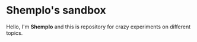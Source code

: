 # Shemplo's sandbox

Hello, I'm **Shemplo** and this is repository for 
crazy experiments on different topics.
